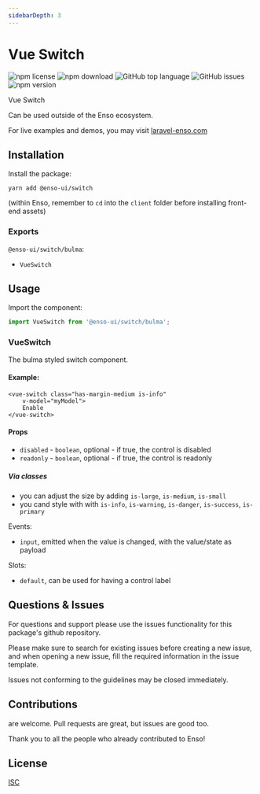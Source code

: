```yaml
---
sidebarDepth: 3
---
```


# Vue Switch

![npm license](https://img.shields.io/npm/l/@enso-ui/progress-bar.svg) 
![npm download](https://img.shields.io/npm/dm/@enso-ui/progress-bar.svg) 
![GitHub top language](https://img.shields.io/github/languages/top/enso-ui/progress-bar.svg) 
![GitHub issues](https://img.shields.io/github/issues/enso-ui/progress-bar.svg) 
![npm version](https://img.shields.io/npm/v/@enso-ui/progress-bar.svg) 

Vue Switch

Can be used outside of the Enso ecosystem.

For live examples and demos, you may visit [laravel-enso.com](https://www.laravel-enso.com)

## Installation

Install the package:
```
yarn add @enso-ui/switch
```

(within Enso, remember to `cd` into the `client` folder before installing front-end assets)

### Exports

`@enso-ui/switch/bulma`:
- `VueSwitch`


## Usage

Import the component:
```js
import VueSwitch from '@enso-ui/switch/bulma';
```

### VueSwitch

The bulma styled switch component. 

#### Example:
```vue
<vue-switch class="has-margin-medium is-info"
    v-model="myModel">
    Enable
</vue-switch>
```

#### Props
- `disabled` - `boolean`, optional - if true, the control is disabled
- `readonly` - `boolean`, optional - if true, the control is readonly

##### Via classes
- you can adjust the size by adding `is-large`, `is-medium`, `is-small`
- you cand style with with `is-info`, `is-warning`, `is-danger`, `is-success`, `is-primary`

Events:
- `input`, emitted when the value is changed, with the value/state as payload

Slots:
- `default`, can be used for having a control label

## Questions & Issues

For questions and support please use the issues functionality
for this package's github repository.

Please make sure to search for existing issues before creating a new issue,
and when opening a new issue, fill the required information in the issue template.

Issues not conforming to the guidelines may be closed immediately.

## Contributions

are welcome. Pull requests are great, but issues are good too.

Thank you to all the people who already contributed to Enso!

## License

[ISC](https://opensource.org/licenses/ISC)
